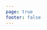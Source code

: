 ```yaml
---
page: true
footer: false
---
```


<script setup>
import PartnerAll from './components/PartnerAll.vue'
</script>

<PartnerAll />
